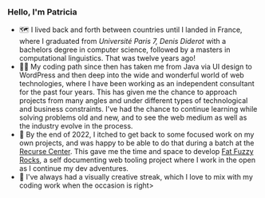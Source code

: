 ### Hello, I'm Patricia

- 🗺️  I lived back and forth between countries until I landed in France, where I graduated from _Université Paris 7, Denis Diderot_ with a bachelors degree in computer science, followed by a masters in computational linguistics. That was twelve years ago!
- 👩‍💻 My coding path since then has taken me from Java via UI design to WordPress and then deep into the wide and wonderful world of web technologies, where I have been working as an independent consultant for the past four years. This has given me the chance to approach projects from many angles and under different types of technological and business constraints. I've had the chance to continue learning while solving problems old and new, and to see the web medium as well as the industry evolve in the process.
- 🌈 By the end of 2022, I itched to get back to some focused work on my own projects, and was happy to be able to do that during a batch at the [Recurse Center](https://www.recurse.com). This gave me the time and space to develop [Fat Fuzzy Rocks](https://rocks.pages.dev/), a self documenting web tooling project where I work in the open as I continue my dev adventures.
- 🎨 I've always had a visually creative streak, which I love to mix with my coding work when the occasion is right>

<!--

Here are some ideas to get you started:

- 🔭 I’m currently working on ...
- 🌱 I’m currently learning ...
- 👯 I’m looking to collaborate on ...
- 🤔 I’m looking for help with ...
- 💬 Ask me about ...
- 📫 How to reach me: ...
- 😄 Pronouns: ...
- ⚡ Fun fact: ...
-->

